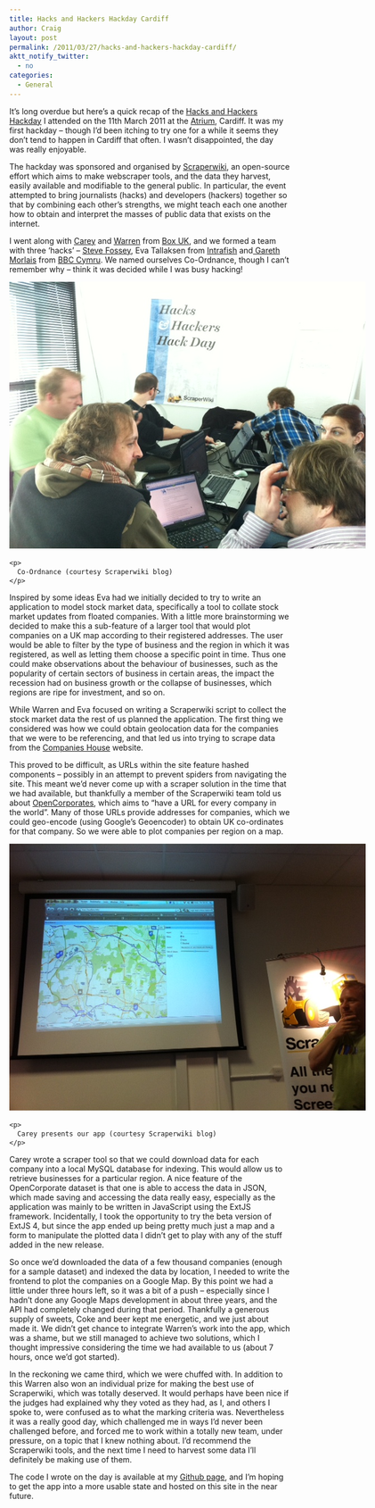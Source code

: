 ```yaml
---
title: Hacks and Hackers Hackday Cardiff
author: Craig
layout: post
permalink: /2011/03/27/hacks-and-hackers-hackday-cardiff/
aktt_notify_twitter:
  - no
categories:
  - General
---
```

It&#8217;s long overdue but here&#8217;s a quick recap of the [Hacks and Hackers Hackday][1] I attended on the 11th March 2011 at the [Atrium][2], Cardiff. It was my first hackday &#8211; though I&#8217;d been itching to try one for a while it seems they don&#8217;t tend to happen in Cardiff that often. I wasn&#8217;t disappointed, the day was really enjoyable.

The hackday was sponsored and organised by [Scraperwiki][3], an open-source effort which aims to make webscraper tools, and the data they harvest, easily available and modifiable to the general public. In particular, the event attempted to bring journalists (hacks) and developers (hackers) together so that by combining each other&#8217;s strengths, we might teach each one another how to obtain and interpret the masses of public data that exists on the internet.

I went along with [Carey][4] and [Warren][5] from [Box UK][6], and we formed a team with three &#8216;hacks&#8217; &#8211; <a href="http://twitter.com/#!/yessof" target="_blank">Steve Fossey</a>, Eva Tallaksen from <a href="http://www.intrafish.no/global/" target="_blank">Intrafish</a> and<a href="http://twitter.com/#!/digitalst" target="_blank"> Gareth Morlais</a> from <a href="http://www.bbc.co.uk/cymru/" target="_blank">BBC Cymru</a>. We named ourselves Co-Ordnance, though I can&#8217;t remember why &#8211; think it was decided while I was busy hacking!

<div class="mceTemp">
  <dl id="attachment_162" class="wp-caption alignnone" style="width: 650px;">
    <dt class="wp-caption-dt">
      <a href="/images/posts/2011/03/stock-exchange.jpg"><img class="size-full wp-image-162" title="Co-Ordnance (courtesy Scraperwiki blog)" src="/images/posts/2011/03/stock-exchange.jpg" alt="" width="640" height="478" /></a>
    </dt>
    
    <p>
      Co-Ordnance (courtesy Scraperwiki blog)
    </p>
  </dl>
</div>

Inspired by some ideas Eva had we initially decided to try to write an application to model stock market data, specifically a tool to collate stock market updates from floated companies. With a little more brainstorming we decided to make this a sub-feature of a larger tool that would plot companies on a UK map according to their registered addresses. The user would be able to filter by the type of business and the region in which it was registered, as well as letting them choose a specific point in time. Thus one could make observations about the behaviour of businesses, such as the popularity of certain sectors of business in certain areas, the impact the recession had on business growth or the collapse of businesses, which regions are ripe for investment, and so on.

While Warren and Eva focused on writing a Scraperwiki script to collect the stock market data the rest of us planned the application. The first thing we considered was how we could obtain geolocation data for the companies that we were to be referencing, and that led us into trying to scrape data from the [Companies House][7] website.

This proved to be difficult, as URLs within the site feature hashed components &#8211; possibly in an attempt to prevent spiders from navigating the site. This meant we&#8217;d never come up with a scraper solution in the time that we had available, but thankfully a member of the Scraperwiki team told us about [OpenCorporates][8], which aims to &#8220;have a URL for every company in the world&#8221;. Many of those URLs provide addresses for companies, which we could geo-encode (using Google&#8217;s Geoencoder) to obtain UK co-ordinates for that company. So we were able to plot companies per region on a map.

<div class="mceTemp">
  <dl id="attachment_161" class="wp-caption alignnone" style="width: 650px;">
    <dt class="wp-caption-dt">
      <a href="/images/posts/2011/03/coordnance2.jpg"><img class="size-full wp-image-161 " title="Carey presents our app (courtesy Scraperwiki blog)" src="/images/posts/2011/03/coordnance2.jpg" alt="" width="640" height="478" /></a>
    </dt>
    
    <p>
      Carey presents our app (courtesy Scraperwiki blog)
    </p>
  </dl>
</div>

Carey wrote a scraper tool so that we could download data for each company into a local MySQL database for indexing. This would allow us to retrieve businesses for a particular region. A nice feature of the OpenCorporate dataset is that one is able to access the data in JSON, which made saving and accessing the data really easy, especially as the application was mainly to be written in JavaScript using the ExtJS framework. Incidentally, I took the opportunity to try the beta version of ExtJS 4, but since the app ended up being pretty much just a map and a form to manipulate the plotted data I didn&#8217;t get to play with any of the stuff added in the new release.

So once we&#8217;d downloaded the data of a few thousand companies (enough for a sample dataset) and indexed the data by location, I needed to write the frontend to plot the companies on a Google Map. By this point we had a little under three hours left, so it was a bit of a push &#8211; especially since I hadn&#8217;t done any Google Maps development in about three years, and the API had completely changed during that period. Thankfully a generous supply of sweets, Coke and beer kept me energetic, and we just about made it. We didn&#8217;t get chance to integrate Warren&#8217;s work into the app, which was a shame, but we still managed to achieve two solutions, which I thought impressive considering the time we had available to us (about 7 hours, once we&#8217;d got started).

In the reckoning we came third, which we were chuffed with. In addition to this Warren also won an individual prize for making the best use of Scraperwiki, which was totally deserved. It would perhaps have been nice if the judges had explained why they voted as they had, as I, and others I spoke to, were confused as to what the marking criteria was. Nevertheless it was a really good day, which challenged me in ways I&#8217;d never been challenged before, and forced me to work within a totally new team, under pressure, on a topic that I knew nothing about. I&#8217;d recommend the Scraperwiki tools, and the next time I need to harvest some data I&#8217;ll definitely be making use of them.

The code I wrote on the day is available at my [Github page][9], and I&#8217;m hoping to get the app into a more usable state and hosted on this site in the near future.

 [1]: http://blog.scraperwiki.com/2011/03/15/cardiff-hacks-and-hackers-hacks-day/
 [2]: http://cci.glam.ac.uk/campus/
 [3]: http://scraperwiki.com/
 [4]: http://twitter.com/#!/HandyBiteSize
 [5]: http://twitter.com/#!/woogoose
 [6]: http://www.boxuk.com/
 [7]: http://www.companieshouse.gov.uk/
 [8]: http://opencorporates.com/
 [9]: https://github.com/craigmarvelley/hhhCar